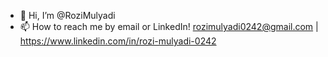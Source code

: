 - 👋 Hi, I’m @RoziMulyadi
- 📫 How to reach me by email or LinkedIn! rozimulyadi0242@gmail.com | https://www.linkedin.com/in/rozi-mulyadi-0242

<!---
RoziMulyadi/RoziMulyadi is a ✨ special ✨ repository because its `README.md` (this file) appears on your GitHub profile.
You can click the Preview link to take a look at your changes.
--->
